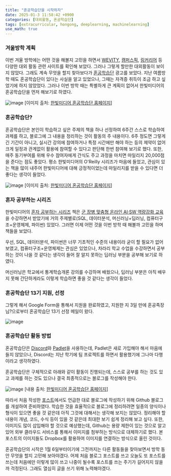 ```yaml
---
title: "혼공학습단을 시작하자"
date: 2025-01-3 11:58:42 +0900
categories: [대외활동, 혼공학습단]
tags: [extracurricular, hongong, deeplearning, machinelearning]
use_math: true
---
```


### 겨울방학 계획
이번 겨울 방학에는 어떤 것을 해볼지 고민을 하면서 [WEVITY](https://www.wevity.com/), [캠퍼스픽](https://www.campuspick.com/), [링커리어](https://linkareer.com/) 등 다양한 대외 활동 관련 사이트를 확인해 보았다. 그러나 그렇게 할만한 대외활동이 보이지 않았다. 그래도 계속 무엇을 할지 찾아보다가 [혼공학습단](https://hongong.hanbit.co.kr/) 광고를 보았다. 지난 여름방학 때도 혼공학습단이 있다는 사실을 알고 있었으나, 그때는 자격증 취득이 조금 하고 싶었기에 하지 않았었다. 그러나 이번 방학 때는 특별하게 큰 계획이 없어서 한빛미디어의 혼공학습단을 먼저 해보기로 하였다. 

![image](https://www.dropbox.com/scl/fi/jonblvndc97na8s2we94n/hongong.jpg?rlkey=5b91fgtbmq0xlyau0yq5lta54&st=vdx7k12o&raw=1)
[이미지 출처: [한빛미디어 혼공학습단 홈페이지](https://hongong.hanbit.co.kr/%ed%98%bc%ea%b3%b5-%ea%b2%8c%ec%8b%9c%ed%8c%90/?uid=230&mod=document&pageid=1)]

### 혼공학습단?
혼공학습단은 본인이 학습하고 싶은 주제의 책을 하나 선정하여 6주간 스스로 학습하여 과제를 하고, 블로그에 그 내용을 정리하는 것이 활동의 주 내용이다. 6주 정도면 그렇게 긴 기간이 아니고, 실시간 강의에 참여하거나 특정 시간에만 해야 하는 등의 제약이 없어 크게 일정과 관계없이 활용에 참여할 수 있다고 판단해 한번 참여해 보기로 했다. 또한, 매주 동기부여를 위해 우수 참여자에게 간식도 주고 과정을 마치면 마일리지 20,000점을 준다는 점도 좋았다. 평소 한빛미디어의 O'Reilly 시리즈가 마음에 들었고, 관심이 있는 책을 많이 내주어 한빛미디어에 대해 긍정적이었는데 마일리지를 받을 수 있다면 더 좋다는 생각이 들었다.

![image](https://www.dropbox.com/scl/fi/bzzvxd9esqdh4hagszion/hongong_book.jpeg?rlkey=cxq5tckevxiua54r2hyrkvowl&st=hti0xvat&raw=1)
[이미지 출처: [한빛미디어 혼공학습단 홈페이지](https://hongong.hanbit.co.kr/home_n/)]

### 혼자 공부하는 시리즈
한빛미디어의 [혼자 공부하는 시리즈](https://www.hanbit.co.kr/store/books/series_detail_list.html?seri_idx=33#) 책은 [군 장병 맞춤형 온라인 AI·SW 역량강화 교육](https://elice.io/ko/case-study/national_defense)을 수강하면서 받았기에 거의 주제별로(SQL, 데이터분석, 머신러닝+딥러닝, 컴퓨터구조+운영체제, 파이썬) 있었다. 그러면 이제 어떤 것을 이번 방학 때 해볼까 고민을 하며 책들을 보았다. 

우선, SQL, 데이터분석, 파이썬은 너무 기초적인 수준의 내용이라 굳이 할 필요가 없어 보였고, 컴퓨터구조+운영체제는 관심은 있었으나, 차라리 학교 수업을 수강하면서 공부하는 것이 나을 것 같다는 생각이 들어 잘 알지 못하는 딥러닝 부분을 공부해 보기로 하였다.

머신러닝은 학교에서 통계학습개론 강의를 수강하며 배웠으나, 딥러닝 부분은 아직 배우지 못해 간단하게라도 이렇게 학습하면 좋을 것 같다는 생각이 들었다.

### 혼공학습단 13기 지원, 선정
그렇게 해서 Google Form을 통해서 지원을 완료하였고, 지원한 지 3일 만에 혼공족장님?으로부터 혼공학습단 13기 선정 메일이 왔다.

![image](https://www.dropbox.com/scl/fi/s2lsgju3ahxxsenleiqhf/hongong_confirm_mail.jpg?rlkey=2jetmxcmxucqgss03rfyfg57l&st=ja6o2q93&raw=1)


### 혼공학습단 활동 방법
혼공학습단은 [Discord](https://discord.com/)와 [Padlet](https://padlet.com/)을 사용하는데, Padlet은 새로 가입해야 해서 마음에 들지 않았으나, Discord는 지난 학기에 팀 프로젝트를 하면서 활용했기에 그나마 다행이라고 생각하였다.

혼공학습단은 구체적으로 아래와 같이 활동이 진행되는데, 스스로 공부를 하는 것도 있고 과제를 하는 것도 있으나 결국 최종적으로는 블로그를 작성해야 한다. 

![image](https://www.dropbox.com/scl/fi/o1stn9x3olwwbhm6ofshj/hongong_content.jpg?rlkey=35qe7wvqqjzi6sgp3rmdbz0bc&st=t70p4d9v&raw=1)
[내용 출처: [한빛미디어 혼공학습단 홈페이지](https://hongong.hanbit.co.kr/%ed%98%bc%ea%b3%b5-%ea%b2%8c%ec%8b%9c%ed%8c%90/?uid=231&mod=document&pageid=1)]

따라서 처음 작성한 [포스트](https://jeongho0715.github.io/posts/choose_blog/)에서도 언급한 대로 블로그에 작성하기 위해 Github 블로그를 개설하여 준비하였다. 학습한 것을 효율적으로 블로그에 정리하려면 일종의 양식이나 형식이 있으면 좋을 것 같은데 아직 그것에 대해서는 생각해 보지는 않았다. 정리해야 할 내용이 개념, 코드, 수식 등이 있을 것 같은데 최대한 보기 쉽게 정리해 보고 싶다. 또한, 이미지도 많이 삽입해야 할 것으로 예상했는데, Github는 용량 제한이 있는 것으로 알고 있어 외부 클라우드 서비스를 통해서 이미지를 첨부하는 방식으로 대체하기로 했다. 본 포스트의 이미지들도 Dropbox를 활용하여 이미지를 연결하는 방식으로 올린 것이다.

혼공학습단의 시작은 1월 6일부터이기에 그전까지는 다른 활동들을 찾아보면서 방학 동안 무엇을 할지 고민해 보아야겠다. 어제 처음 블로그 포스트를 쓰고 오늘도 또 포스트를 쓰는데 처음에만 이렇게 많이 쓰고 나중이 될수록 포스트를 쓰는 주기가 길어지지 않을까 걱정된다. 그래도 열심히 글을 쓰기 위해 노력해야겠다.